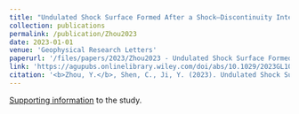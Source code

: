 ```yaml
---
title: "Undulated Shock Surface Formed After a Shock–Discontinuity Interaction"
collection: publications
permalink: /publication/Zhou2023
date: 2023-01-01
venue: 'Geophysical Research Letters'
paperurl: '/files/papers/2023/Zhou2023 - Undulated Shock Surface Formed After a Shock–Discontinuity Interaction.pdf'
link: 'https://agupubs.onlinelibrary.wiley.com/doi/abs/10.1029/2023GL103848'
citation: '<b>Zhou, Y.</b>, Shen, C., Ji, Y. (2023). Undulated Shock Surface Formed After a Shock–Discontinuity Interaction. Geophysical Research Letters, 50, e2023GL103848. https://agupubs.onlinelibrary.wiley.com/doi/abs/10.1029/2023GL103848'
---
```

[Supporting information](/files/papers/2023/supportingInfo.pdf) to the study.
